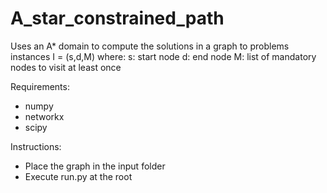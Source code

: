 # A_star_constrained_path

Uses an A* domain to compute the solutions in a graph to problems instances I = (s,d,M) where:
s: start node
d: end node
M: list of mandatory nodes to visit at least once

Requirements:
- numpy
- networkx
- scipy

Instructions:
- Place the graph in the input folder
- Execute run.py at the root
